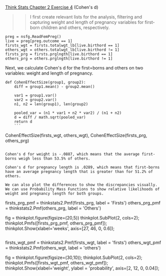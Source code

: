 [Think Stats Chapter 2 Exercise 4](http://greenteapress.com/thinkstats2/html/thinkstats2003.html#toc24) (Cohen's d)

>>I first create relevant lists for the analysis, filtering and capturing weight and length of pregnancy variables for first-born children and others, respectively.

```
preg = nsfg.ReadFemPreg()
live = preg[preg.outcome == 1]
firsts_wgt = firsts.totalwgt_lb[live.birthord == 1]
others_wgt = others.totalwgt_lb[live.birthord != 1]
firsts_prg = firsts.prglngth[live.birthord == 1]
others_prg = others.prglngth[live.birthord != 1]
```

Next, we calculate Cohen's d for the first=borns and others on two variables: weight and length of pregnancy.

```
def CohenEffectSize(group1, group2):
    diff = group1.mean() - group2.mean()

    var1 = group1.var()
    var2 = group2.var()
    n1, n2 = len(group1), len(group2)

    pooled_var = (n1 * var1 + n2 * var2) / (n1 + n2)
    d = diff / math.sqrt(pooled_var)
    return d
    ```

```
CohenEffectSize(firsts_wgt, others_wgt), CohenEffectSize(firsts_prg, others_prg)
```

Cohen's d for weight is -.0887, which means that the average first-borns weigh less than 53.5% of others.

Cohen's d for pregnancy length is .0289, which means that first-borns have an average pregnancy length that is greater than for 51.2% of others.

We can also plot the differences to show the discrepancies visually. We can use Probability Mass Functions to show relative likelihoods of weight and pregnancy length for both groups.

```
firsts_prg_pmf = thinkstats2.Pmf(firsts_prg, label = 'Firsts')
others_prg_pmf = thinkstats2.Pmf(others_prg, label = 'Others')

fig = thinkplot.figure(figsize=(20,5))
thinkplot.SubPlot(2, cols=2);
thinkplot.Pmfs([firsts_prg_pmf, others_prg_pmf]);
thinkplot.Show(xlabel='weeks', axis=[27, 46, 0, 0.6]);
```

```
firsts_wgt_pmf = thinkstats2.Pmf(firsts_wgt, label = 'firsts')
others_wgt_pmf = thinkstats2.Pmf(others_wgt, label = 'others')

fig = thinkplot.figure(figsize=(30,10));
thinkplot.SubPlot(2, cols=2);
thinkplot.Pmfs([firsts_wgt_pmf, others_wgt_pmf]);
thinkplot.Show(xlabel='weight', ylabel = 'probability', axis=[2, 12, 0, 0.04]);
```




